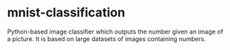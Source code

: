 # mnist-classification
Python-based image classifier which outputs the number given an image of a picture. It is based on large datasets of images containing numbers.

